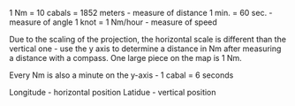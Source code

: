 
1 Nm = 10 cabals = 1852 meters - measure of distance
1 min. = 60 sec. - measure of angle
1 knot = 1 Nm/hour - measure of speed

Due to the scaling of the projection, the horizontal scale is different than the vertical one - use the y axis to determine a distance in Nm after measuring a distance with a compass. One large piece on the map is 1 Nm.

Every Nm is also a minute on the y-axis - 1 cabal = 6 seconds

Longitude - horizontal position
Latidue - vertical position